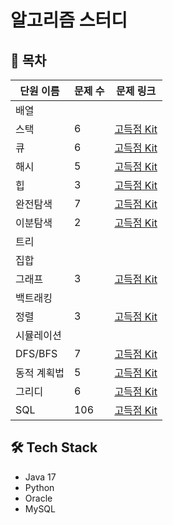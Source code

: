 # 알고리즘 스터디

## 🧠 목차

| 단원 이름     | 문제 수 | 문제 링크 |
|--------------|---------|-----------|
| 배열         |         |           |
| 스택         |6        |[고득점 Kit](https://school.programmers.co.kr/learn/courses/30/parts/12081)|
| 큐           |6        |[고득점 Kit](https://school.programmers.co.kr/learn/courses/30/parts/12081)|
| 해시         |5        |[고득점 Kit](https://school.programmers.co.kr/learn/courses/30/parts/12077)|
| 힙           |3        |[고득점 Kit](https://school.programmers.co.kr/learn/courses/30/parts/12117)|
| 완전탐색     |7        |[고득점 Kit](https://school.programmers.co.kr/learn/courses/30/parts/12230)|
| 이분탐색     |2        |[고득점 Kit](https://school.programmers.co.kr/learn/courses/30/parts/12486)|
| 트리         |         |           |
| 집합         |         |           |
| 그래프       |3        |[고득점 Kit](https://school.programmers.co.kr/learn/courses/30/parts/14393)|
| 백트래킹     |         |           |
| 정렬         |3        |[고득점 Kit](https://school.programmers.co.kr/learn/courses/30/parts/12198)|
| 시뮬레이션   |         |           |
| DFS/BFS     |7        |[고득점 Kit](https://school.programmers.co.kr/learn/courses/30/parts/12421)|
| 동적 계획법  |5        |[고득점 Kit](https://school.programmers.co.kr/learn/courses/30/parts/12263)|
| 그리디       |6        |[고득점 Kit](https://school.programmers.co.kr/learn/courses/30/parts/12244)|
| SQL       |106        |[고득점 Kit](https://school.programmers.co.kr/learn/challenges?tab=sql_practice_kit)|

## 🛠 Tech Stack
- Java 17
- Python
- Oracle
- MySQL
